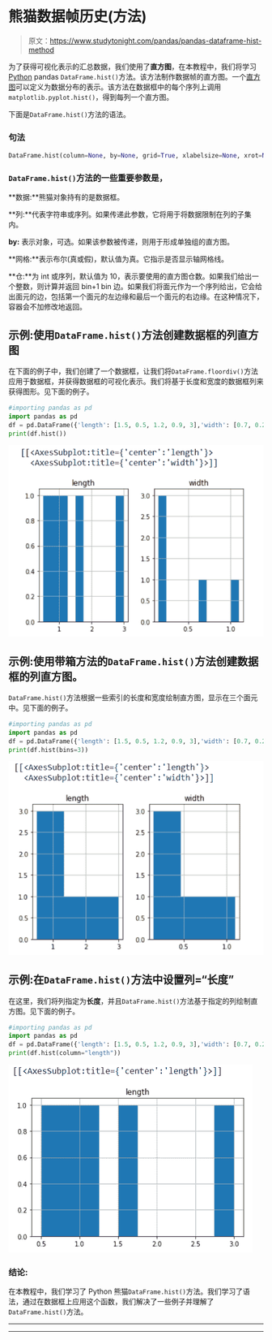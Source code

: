 # 熊猫数据帧历史(方法)

> 原文：<https://www.studytonight.com/pandas/pandas-dataframe-hist-method>

为了获得可视化表示的汇总数据，我们使用了**直方图**，在本教程中，我们将学习 [Python](https://www.studytonight.com/python/getting-started-with-python) pandas `DataFrame.hist()`方法。该方法制作数据帧的直方图。一个[直方图](https://en.wikipedia.org/wiki/Histogram)可以定义为数据分布的表示。该方法在数据框中的每个序列上调用`matplotlib.pyplot.hist()`，得到每列一个直方图。

下面是`DataFrame.hist()`方法的语法。

### 句法

```py
DataFrame.hist(column=None, by=None, grid=True, xlabelsize=None, xrot=None, ylabelsize=None, yrot=None, ax=None, sharex=False, sharey=False, figsize=None, layout=None, bins=10, backend=None, legend=False, **kwargs)
```

### `DataFrame.hist()`方法的一些重要参数是，

**数据:**熊猫对象持有的是数据框。

**列:**代表字符串或序列。如果传递此参数，它将用于将数据限制在列的子集内。

**by:** 表示对象，可选。如果该参数被传递，则用于形成单独组的直方图。

**网格:**表示布尔(真或假)，默认值为真。它指示是否显示轴网格线。

**仓:**为 int 或序列，默认值为 10，表示要使用的直方图仓数。如果我们给出一个整数，则计算并返回 bin+1 bin 边。如果我们将面元作为一个序列给出，它会给出面元的边，包括第一个面元的左边缘和最后一个面元的右边缘。在这种情况下，容器会不加修改地返回。

## 示例:使用`DataFrame.hist()`方法创建数据框的列直方图

在下面的例子中，我们创建了一个数据框，让我们将`DataFrame.floordiv()`方法应用于数据框，并获得数据框的可视化表示。我们将基于长度和宽度的数据框列来获得图形。见下面的例子。

```py
#importing pandas as pd
import pandas as pd
df = pd.DataFrame({'length': [1.5, 0.5, 1.2, 0.9, 3],'width': [0.7, 0.2, 0.15, 0.2, 1.1]}, index=['python', 'C', 'C++', 'R', 'Pearl'])
print(df.hist())
```

![](img/83af796f9616bc144a473fc1e2d88f0d.png)

## 示例:使用带箱方法的`DataFrame.hist()`方法创建数据框的列直方图。

`DataFrame.hist()`方法根据一些索引的长度和宽度绘制直方图，显示在三个面元中。见下面的例子。

```py
#importing pandas as pd
import pandas as pd
df = pd.DataFrame({'length': [1.5, 0.5, 1.2, 0.9, 3],'width': [0.7, 0.2, 0.15, 0.2, 1.1]},index=['python', 'C', 'C++', 'R', 'Pearl'])
print(df.hist(bins=3))
```

![](img/b2404212adf6a9787a60c4ecc2aaf582.png)

## 示例:在`DataFrame.hist()`方法中设置列=“长度”

在这里，我们将列指定为**长度**，并且`DataFrame.hist()`方法基于指定的列绘制直方图。见下面的例子。

```py
#importing pandas as pd
import pandas as pd
df = pd.DataFrame({'length': [1.5, 0.5, 1.2, 0.9, 3],'width': [0.7, 0.2, 0.15, 0.2, 1.1]},index=['python', 'C', 'C++', 'R', 'Pearl'])
print(df.hist(column="length"))
```

![](img/23426d89beb2c339ef1ac1955fffe6ca.png)

### 结论:

在本教程中，我们学习了 Python 熊猫`DataFrame.hist()`方法。我们学习了语法，通过在数据框上应用这个函数，我们解决了一些例子并理解了`DataFrame.hist()`方法。

* * *

* * *